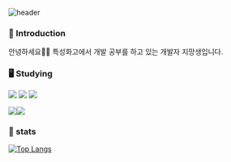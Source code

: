 ![header](https://capsule-render.vercel.app/api?type=waving&color=gradient&height=260&section=header&text=jinaoah's%20Lawn&fontSize=60&fontAlign=28&fontAlignY=40)
                                                                                                                  
### 🐇 Introduction
안녕하세요👩‍💻 특성화고에서 개발 공부를 하고 있는 개발자 지망생입니다.

### 🖥️ Studying
<img src="https://img.shields.io/badge/Javascript-black?&logo=Javascript&style=for-the-badge&&logoColor=yellow"/> <img src="https://img.shields.io/badge/Java-red?&style=for-the-badge&&logoColor=white"/> <img src="https://img.shields.io/badge/python-gold?&logo=Python&style=for-the-badge&&logoColor=#3776AB&Color=white"/>

<img src="https://img.shields.io/badge/html5-ivory?&logo=Html5&style=for-the-badge&&logoColor=#E34F26"/><img src="https://img.shields.io/badge/css-blue?&logo=css3&style=for-the-badge&&logoColor=#1572B6"/>

### 📑 stats
[![Top Langs](https://github-readme-stats.vercel.app/api/top-langs/?username=jinaoah)](https://github.com/anuraghazra/github-readme-stats)
